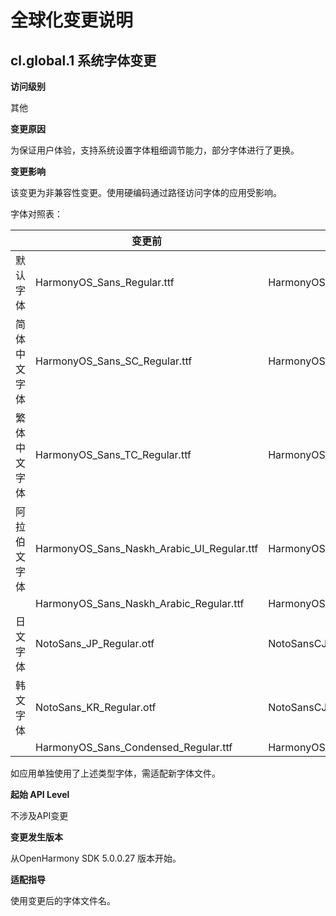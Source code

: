 # 全球化变更说明

## cl.global.1 系统字体变更

**访问级别**

其他

**变更原因**

为保证用户体验，支持系统设置字体粗细调节能力，部分字体进行了更换。

**变更影响**

该变更为非兼容性变更。使用硬编码通过路径访问字体的应用受影响。

字体对照表：

|| 变更前          | 变更后   | 
|-------| -------- | --------------- | 
|默认字体|  HarmonyOS_Sans_Regular.ttf    |  HarmonyOS_Sans.ttf   |
|简体中文字体|  HarmonyOS_Sans_SC_Regular.ttf    |  HarmonyOS_Sans_SC.ttf  | 
|繁体中文字体|  HarmonyOS_Sans_TC_Regular.ttf    |  HarmonyOS_Sans_TC.ttf | 
|阿拉伯文字体|  HarmonyOS_Sans_Naskh_Arabic_UI_Regular.ttf    |  HarmonyOS_Sans_Naskh_Arabic_UI.ttf   | 
||  HarmonyOS_Sans_Naskh_Arabic_Regular.ttf    |  HarmonyOS_Sans_Naskh_Arabic.ttf   | 
|日文字体|  NotoSans_JP_Regular.otf   |  NotoSansCJK-Regular.ttc   | 
|韩文字体|  NotoSans_KR_Regular.otf  |  NotoSansCJK-Regular.ttc   | 
||  HarmonyOS_Sans_Condensed_Regular.ttf  |  HarmonyOS_Sans_Condensed.ttf   | 

如应用单独使用了上述类型字体，需适配新字体文件。

**起始 API Level**

不涉及API变更

**变更发生版本**

从OpenHarmony SDK 5.0.0.27 版本开始。

**适配指导**

使用变更后的字体文件名。